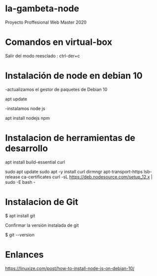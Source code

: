 # la-gambeta-node
Proyecto Proffesional Web Master 2020

# Comandos en virtual-box

Salir del modo reesclado :    ctrl-der+c


# Instalación de node en debian 10

-actualizamos el gestor de paquetes de Debian 10

apt update

-instalamos node js 

apt install nodejs npm


# Instalacion de herramientas de desarrollo

apt install build-essential curl


sudo apt update
sudo apt -y install curl dirmngr apt-transport-https lsb-release ca-certificates
curl -sL https://deb.nodesource.com/setup_12.x | sudo -E bash -


# Instalacion de  Git


$ apt install git

Confirmar la versión instalada de git 

$ git --version


# Enlances 
https://linuxize.com/post/how-to-install-node-js-on-debian-10/
